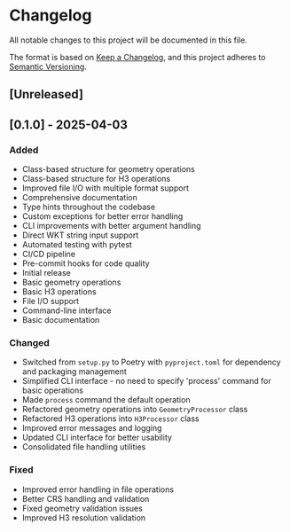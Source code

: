 # Changelog

All notable changes to this project will be documented in this file.

The format is based on [Keep a Changelog](https://keepachangelog.com/en/1.0.0/),
and this project adheres to [Semantic Versioning](https://semver.org/spec/v2.0.0.html).

## [Unreleased]

## [0.1.0] - 2025-04-03

### Added
- Class-based structure for geometry operations
- Class-based structure for H3 operations
- Improved file I/O with multiple format support
- Comprehensive documentation
- Type hints throughout the codebase
- Custom exceptions for better error handling
- CLI improvements with better argument handling
- Direct WKT string input support
- Automated testing with pytest
- CI/CD pipeline
- Pre-commit hooks for code quality
- Initial release
- Basic geometry operations
- Basic H3 operations
- File I/O support
- Command-line interface
- Basic documentation

### Changed
- Switched from `setup.py` to Poetry with `pyproject.toml` for dependency and packaging management
- Simplified CLI interface - no need to specify 'process' command for basic operations
- Made `process` command the default operation
- Refactored geometry operations into `GeometryProcessor` class
- Refactored H3 operations into `H3Processor` class
- Improved error messages and logging
- Updated CLI interface for better usability
- Consolidated file handling utilities

### Fixed
- Improved error handling in file operations
- Better CRS handling and validation
- Fixed geometry validation issues
- Improved H3 resolution validation

